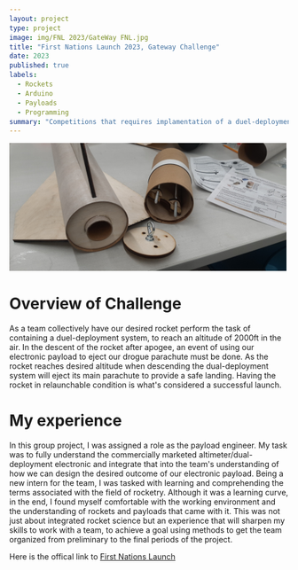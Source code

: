 ```yaml
---
layout: project
type: project
image: img/FNL 2023/GateWay FNL.jpg
title: "First Nations Launch 2023, Gateway Challenge"
date: 2023
published: true
labels:
  - Rockets
  - Arduino
  - Payloads
  - Programming  
summary: "Competitions that requires implamentation of a duel-deployment system into a high powerd rocket."
---
```

<img width="500px" 
     class="text-center p-4" 
     src="../img/FNL 2023/FNL_2023_Rocket.jpg" >


# Overview of Challenge
As a team collectively have our desired rocket perform the task of containing a duel-deployment system, to reach an altitude of 2000ft in the air. In the descent of the rocket after apogee, an event of using our electronic payload to eject our drogue parachute must be done. As the rocket reaches desired altitude when descending the dual-deployment system will eject its main parachute to provide a safe landing. Having the rocket in relaunchable condition is what's considered a successful launch.

# My experience
In this group project, I was assigned a role as the payload engineer. My task was to fully understand the commercially marketed altimeter/dual-deployment electronic and integrate that into the team's understanding of how we can design the desired outcome of our electronic payload. Being a new intern for the team, I was tasked with learning and comprehending the terms associated with the field of rocketry. Although it was a learning curve, in the end, I found myself comfortable with the working environment and the understanding of rockets and payloads that came with it. This was not just about integrated rocket science but an experience that will sharpen my skills to work with a team, to achieve a goal using methods to get the team organized from preliminary to the final periods of the project.

Here is the offical link to [First Nations Launch](https://spacegrant.carthage.edu/first-nations-launch/)
